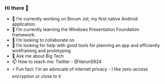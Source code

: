 ### Hi there 👋

- 🔭 I’m currently working on Borum Jot, my first native Android application.
- 🌱 I’m currently learning the Windows Presentation Foundation framework. 
- 👯 I’m looking to collaborate on 
- 🤔 I’m looking for help with good tools for planning an app and efficiently wireframing and prototyping
- 💬 Ask me about Big Tech
- 📫 How to reach me: Twitter - @VarunS924
- ⚡ Fun fact: I'm an advocate of internet privacy - I like zero-access encryption or close to it
